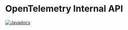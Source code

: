 # OpenTelemetry Internal API

[![Javadocs][javadoc-image]][javadoc-url]

[javadoc-image]: https://www.javadoc.io/badge/io.opentelemetry/opentelemetry-api-internal.svg
[javadoc-url]: https://www.javadoc.io/doc/io.opentelemetry/opentelemetry-api-internal